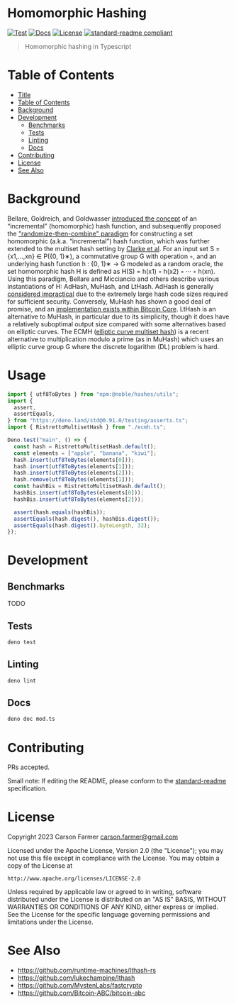 # Homomorphic Hashing

[![Test](https://github.com/carsonfarmer/hhash-ts/actions/workflows/test.yml/badge.svg)](https://github.com/carsonfarmer/hhash-ts/actions)
[![Docs](https://github.com/carsonfarmer/hhash-ts/actions/workflows/docs.yml/badge.svg)](https://github.com/carsonfarmer/hhash-ts/actions)
[![License](https://img.shields.io/badge/license-Apache--2.0-blue.svg)](LICENSE)
[![standard-readme compliant](https://img.shields.io/badge/standard--readme-ok-green.svg)](https://github.com/RichardLitt/standard-readme)

> Homomorphic hashing in Typescript

# Table of Contents

- [Title](#homomorphic-hashing)
- [Table of Contents](#table-of-contents)
- [Background](#background)
- [Development](#development)
  - [Benchmarks](#benchmarks)
  - [Tests](#tests)
  - [Linting](#linting)
  - [Docs](#docs)
- [Contributing](#contributing)
- [License](#license)
- [See Also](#see-also)

# Background

Bellare, Goldreich, and Goldwasser [introduced the concept](https://cseweb.ucsd.edu/~mihir/papers/inc1.pdf) of an “incremental” (homomorphic) hash function, and subsequently proposed the ["randomize-then-combine" paradigm](https://cseweb.ucsd.edu/~mihir/papers/inc-hash.pdf) for constructing a set homomorphic (a.k.a. “incremental”) hash function, which was further extended to the multiset hash setting by [Clarke et al](https://people.csail.mit.edu/devadas/pubs/mhashes.pdf). For an input set S = {x1,...,xn} ∈ P({0, 1}∗), a commutative group G with operation ◦, and an underlying hash function h : {0, 1}∗ → G modeled as a random oracle, the set homomorphic hash H is defined as H(S) = h(x1) ◦ h(x2) ◦ ··· ◦ h(xn). Using this paradigm, Bellare and Micciancio and others describe various instantiations of H: AdHash, MuHash, and LtHash. AdHash is generally [considered impractical](https://arxiv.org/pdf/1601.06502.pdf) due to the extremely large hash code sizes required for sufficient security. Conversely, MuHash has shown a good deal of promise, and an [implementation exists within Bitcoin Core](https://doxygen.bitcoincore.org/class_mu_hash3072.html). LtHash is an alternative to MuHash, in particular due to its simplicity, though it does have a relatively suboptimal output size compared with some alternatives based on elliptic curves. The ECMH ([elliptic curve multiset hash](https://arxiv.org/pdf/1601.06502.pdf)) is a recent alternative to multiplication modulo a prime (as in MuHash) which uses an elliptic curve group G where the discrete logarithm (DL) problem is hard.

# Usage

```typescript
import { utf8ToBytes } from "npm:@noble/hashes/utils";
import {
  assert,
  assertEquals,
} from "https://deno.land/std@0.91.0/testing/asserts.ts";
import { RistrettoMultisetHash } from "./ecmh.ts";

Deno.test("main", () => {
  const hash = RistrettoMultisetHash.default();
  const elements = ["apple", "banana", "kiwi"];
  hash.insert(utf8ToBytes(elements[0]));
  hash.insert(utf8ToBytes(elements[1]));
  hash.insert(utf8ToBytes(elements[2]));
  hash.remove(utf8ToBytes(elements[1]));
  const hashBis = RistrettoMultisetHash.default();
  hashBis.insert(utf8ToBytes(elements[0]));
  hashBis.insert(utf8ToBytes(elements[2]));

  assert(hash.equals(hashBis));
  assertEquals(hash.digest(), hashBis.digest());
  assertEquals(hash.digest().byteLength, 32);
});
```

# Development

## Benchmarks

TODO

## Tests

```bash
deno test
```

## Linting

```bash
deno lint
```

## Docs

```bash
deno doc mod.ts
```

# Contributing

PRs accepted.

Small note: If editing the README, please conform to the [standard-readme](https://github.com/RichardLitt/standard-readme) specification.

# License

Copyright 2023 Carson Farmer <carson.farmer@gmail.com>

Licensed under the Apache License, Version 2.0 (the "License");
you may not use this file except in compliance with the License.
You may obtain a copy of the License at

    http://www.apache.org/licenses/LICENSE-2.0

Unless required by applicable law or agreed to in writing, software
distributed under the License is distributed on an "AS IS" BASIS,
WITHOUT WARRANTIES OR CONDITIONS OF ANY KIND, either express or implied.
See the License for the specific language governing permissions and
limitations under the License.

# See Also

- https://github.com/runtime-machines/lthash-rs
- https://github.com/lukechampine/lthash
- https://github.com/MystenLabs/fastcrypto
- https://github.com/Bitcoin-ABC/bitcoin-abc
